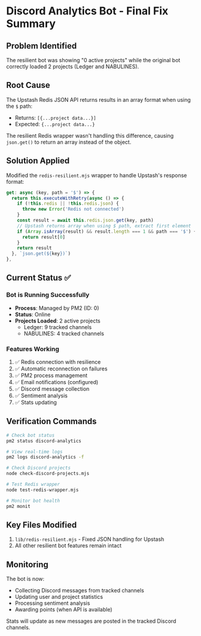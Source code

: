 # Discord Analytics Bot - Final Fix Summary

## Problem Identified
The resilient bot was showing "0 active projects" while the original bot correctly loaded 2 projects (Ledger and NABULINES).

## Root Cause
The Upstash Redis JSON API returns results in an array format when using the `$` path:
- Returns: `[{...project data...}]`
- Expected: `{...project data...}`

The resilient Redis wrapper wasn't handling this difference, causing `json.get()` to return an array instead of the object.

## Solution Applied
Modified the `redis-resilient.mjs` wrapper to handle Upstash's response format:

```javascript
get: async (key, path = '$') => {
  return this.executeWithRetry(async () => {
    if (!this.redis || !this.redis.json) {
      throw new Error('Redis not connected')
    }
    const result = await this.redis.json.get(key, path)
    // Upstash returns array when using $ path, extract first element
    if (Array.isArray(result) && result.length === 1 && path === '$') {
      return result[0]
    }
    return result
  }, `json.get(${key})`)
},
```

## Current Status ✅

### Bot is Running Successfully
- **Process**: Managed by PM2 (ID: 0)
- **Status**: Online
- **Projects Loaded**: 2 active projects
  - Ledger: 9 tracked channels
  - NABULINES: 4 tracked channels

### Features Working
1. ✅ Redis connection with resilience
2. ✅ Automatic reconnection on failures
3. ✅ PM2 process management
4. ✅ Email notifications (configured)
5. ✅ Discord message collection
6. ✅ Sentiment analysis
7. ✅ Stats updating

## Verification Commands

```bash
# Check bot status
pm2 status discord-analytics

# View real-time logs
pm2 logs discord-analytics -f

# Check Discord projects
node check-discord-projects.mjs

# Test Redis wrapper
node test-redis-wrapper.mjs

# Monitor bot health
pm2 monit
```

## Key Files Modified
1. `lib/redis-resilient.mjs` - Fixed JSON handling for Upstash
2. All other resilient bot features remain intact

## Monitoring
The bot is now:
- Collecting Discord messages from tracked channels
- Updating user and project statistics
- Processing sentiment analysis
- Awarding points (when API is available)

Stats will update as new messages are posted in the tracked Discord channels. 
